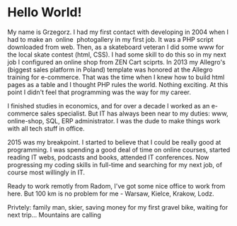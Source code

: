 # Hello World!  
My name is Grzegorz. I had my first contact with developing in 2004 when I had to make an  online  photogallery in my first job. It was a PHP script downloaded from web. Then, as a skateboard veteran I did some www for the local skate contest (html, CSS). I had some skill to do this so in my next job I configured an online shop from ZEN Cart sciprts. In 2013 my Allegro's (biggest sales platform in Poland) template was honored at the Allegro training for e-commerce. That was the time when I knew how to build html pages as a table and I thought PHP rules the world. Nothing exciting. At this point I didn't feel that programming was the way for my career.  

I finished studies in economics, and for over a decade I worked as an e-commerce sales specialist. But IT has always been near to my duties: www, online-shop, SQL, ERP administrator. I was the dude to make things work with all tech stuff in office.  

2015 was my breakpoint. I started to believe that I could be really good at programming. I was spending a good deal of time on online courses, started reading IT webs, podcasts and books, attended IT conferences. Now progressing my coding skills in full-time and searching for my next job, of course most willingly in IT. 

Ready to work remotly from Radom, I've got some nice office to work from here. But 100 km is no problem for me - Warsaw, Kielce, Krakow, Lodz.  

Privtely: family man, skier, saving money for my first gravel bike, waiting for next trip... Mountains are calling
